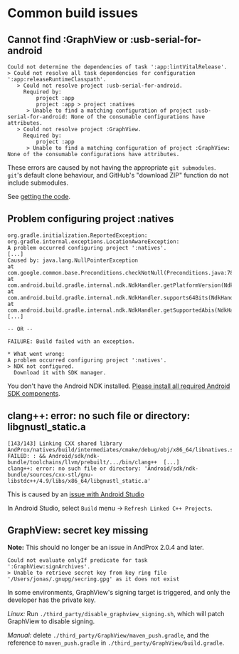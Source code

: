 # Common build issues

## Cannot find :GraphView or :usb-serial-for-android

```
Could not determine the dependencies of task ':app:lintVitalRelease'.
> Could not resolve all task dependencies for configuration ':app:releaseRuntimeClasspath'.
   > Could not resolve project :usb-serial-for-android.
     Required by:
         project :app
         project :app > project :natives
      > Unable to find a matching configuration of project :usb-serial-for-android: None of the consumable configurations have attributes.
   > Could not resolve project :GraphView.
     Required by:
         project :app
      > Unable to find a matching configuration of project :GraphView: None of the consumable configurations have attributes.
```

These errors are caused by not having the appropriate `git submodules`. `git`'s default clone
behaviour, and GitHub's "download ZIP" function do not include submodules.

See [getting the code](./hacking.md#getting-the-code).

## Problem configuring project :natives

```
org.gradle.initialization.ReportedException: org.gradle.internal.exceptions.LocationAwareException:
A problem occurred configuring project ':natives'.
[...]
Caused by: java.lang.NullPointerException
at com.google.common.base.Preconditions.checkNotNull(Preconditions.java:782)
at com.android.build.gradle.internal.ndk.NdkHandler.getPlatformVersion(NdkHandler.java:158)
at com.android.build.gradle.internal.ndk.NdkHandler.supports64Bits(NdkHandler.java:331)
at com.android.build.gradle.internal.ndk.NdkHandler.getSupportedAbis(NdkHandler.java:403)
[...]

-- OR --

FAILURE: Build failed with an exception.

* What went wrong:
A problem occurred configuring project ':natives'.
> NDK not configured.
  Download it with SDK manager.
```

You don't have the Android NDK installed. [Please install all required Android SDK
components](./hacking.md#developing--testing-andprox).

## clang++: error: no such file or directory: libgnustl_static.a

```
[143/143] Linking CXX shared library AndProx/natives/build/intermediates/cmake/debug/obj/x86_64/libnatives.so
FAILED: : && Android/sdk/ndk-bundle/toolchains/llvm/prebuilt/.../bin/clang++  [...]
clang++: error: no such file or directory: 'Android/sdk/ndk-bundle/sources/cxx-stl/gnu-libstdc++/4.9/libs/x86_64/libgnustl_static.a'
```

This is caused by an [issue with Android Studio](https://groups.google.com/d/msg/android-ndk/3iKT-kLEGpY/a7WEY_EmAwAJ)

In Android Studio, select `Build` menu -> `Refresh Linked C++ Projects`.

## GraphView: secret key missing

**Note:** This should no longer be an issue in AndProx 2.0.4 and later.

```
Could not evaluate onlyIf predicate for task ':GraphView:signArchives'.
> Unable to retrieve secret key from key ring file '/Users/jonas/.gnupg/secring.gpg' as it does not exist
```

In some environments, GraphView's signing target is triggered, and only the developer has the
private key.

_Linux:_ Run `./third_party/disable_graphview_signing.sh`, which will patch GraphView to disable
signing.

_Manual:_ delete `./third_party/GraphView/maven_push.gradle`, and the reference to
`maven_push.gradle` in `./third_party/GraphView/build.gradle`.
